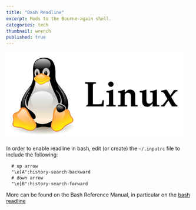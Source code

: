 ```yaml
---
title: "Bash Readline"
excerpt: Mods to the Bourne-again shell. 
categories: tech
thumbnail: wrench
published: true
---
```

!["Linux"](/images/linux.png)

In order to enable readline in bash, edit (or create) the <code>~/.inputrc</code> file to include the following:

```
  # up arrow
  "\e[A":history-search-backward
  # down arrow
  "\e[B":history-search-forward
```

More can be found on the Bash Reference Manual, in particular on the [bash readline](http://www.gnu.org/software/bash/manual/bashref.html#Readline-Interaction)

